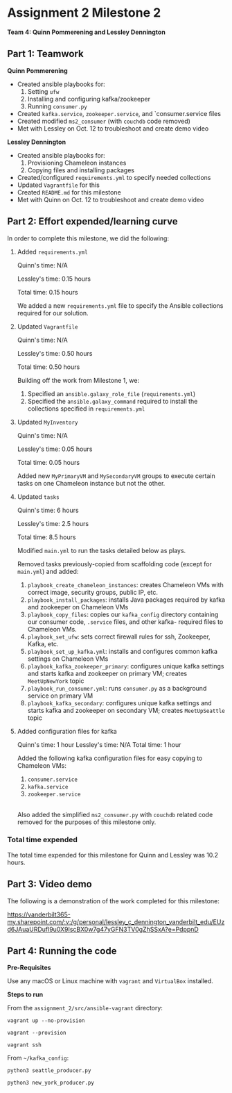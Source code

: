 # Assignment 2 Milestone 2

__Team 4: Quinn Pommerening and Lessley Dennington__

## Part 1: Teamwork

__Quinn Pommerening__
* Created ansible playbooks for:
    1. Setting `ufw`
    2. Installing and configuring kafka/zookeeper
    3. Running `consumer.py`
* Created `kafka.service`, `zookeeper.service`, and `consumer.service
files
* Created modified `ms2_consumer` (with `couchdb` code removed)
* Met with Lessley on Oct. 12 to troubleshoot and create demo video

__Lessley Dennington__
* Created ansible playbooks for:
    1. Provisioning Chameleon instances
    2. Copying files and installing packages
* Created/configured `requirements.yml` to specify needed collections
* Updated `Vagrantfile` for this
* Created `README.md` for this milestone
* Met with Quinn on Oct. 12 to troubleshoot and create demo video

## Part 2: Effort expended/learning curve

In order to complete this milestone, we did the following:

1. Added `requirements.yml`

   Quinn's time: N/A

   Lessley's time: 0.15 hours

   Total time: 0.15 hours

   We added a new `requirements.yml` file to specify the Ansible
   collections required for our solution.

2. Updated `Vagrantfile`

   Quinn's time: N/A

   Lessley's time: 0.50 hours

   Total time: 0.50 hours

   Building off the work from Milestone 1, we:
      1. Specified an `ansible.galaxy_role_file` (`requirements.yml`)
      2. Specified the `ansible.galaxy_command` required to install
      the collections specified in `requirements.yml`

3. Updated `MyInventory`

   Quinn's time: N/A

   Lessley's time: 0.05 hours

   Total time: 0.05 hours

   Added new `MyPrimaryVM` and `MySecondaryVM` groups to execute
   certain tasks on one Chameleon instance but not the other.

5. Updated `tasks`

   Quinn's time: 6 hours

   Lessley's time: 2.5 hours

   Total time: 8.5 hours

   Modified `main.yml` to run the tasks detailed below as plays.

   Removed tasks previously-copied from scaffolding code (except for
   `main.yml`) and added:

   1. `playbook_create_chameleon_instances`: creates Chameleon
   VMs with correct image, security groups, public IP, etc.
   2. `playbook_install_packages`: installs Java packages required
   by kafka and zookeeper on Chameleon VMs
   3. `playbook_copy_files`: copies our `kafka_config` directory
   containing our consumer code, `.service` files, and other kafka-
   required files to Chameleon VMs.
   4. `playbook_set_ufw`: sets correct firewall rules for ssh,
   Zookeeper, Kafka, etc.
   5. `playbook_set_up_kafka.yml`: installs and configures common
   kafka settings on Chameleon VMs
   6. `playbook_kafka_zookeeper_primary`: configures unique kafka
   settings and starts kafka and zookeeper on primary VM; creates
   `MeetUpNewYork` topic
   7. `playbook_run_consumer.yml`: runs `consumer.py` as a background
   service on primary VM
   8. `playbook_kafka_secondary`: configures unique kafka
   settings and starts kafka and zookeeper on secondary VM; creates
   `MeetUpSeattle` topic

6. Added configuration files for kafka

   Quinn's time: 1 hour
   Lessley's time: N/A
   Total time: 1 hour

   Added the following kafka configuration files for easy copying to
   Chameleon VMs:

   1. `consumer.service`
   2. `kafka.service`
   3. `zookeeper.service`
   <br/>

   Also added the simplified `ms2_consumer.py` with `couchdb` related
   code removed for the purposes of this milestone only.

### Total time expended

The total time expended for this milestone for Quinn and Lessley was 10.2 hours.

## Part 3: Video demo

The following is a demonstration of the work completed for this milestone:

https://vanderbilt365-my.sharepoint.com/:v:/g/personal/lessley_c_dennington_vanderbilt_edu/EUzd6JAuaURDufl9u0X9IscBX0w7g47yGFN3TV0gZhSSxA?e=PdppnD

## Part 4: Running the code

__Pre-Requisites__

Use any macOS or Linux machine with `vagrant` and `VirtualBox`
installed.

__Steps to run__

From the `assignment_2/src/ansible-vagrant` directory:

`vagrant up --no-provision`

`vagrant --provision`

`vagrant ssh`

From `~/kafka_config`:

`python3 seattle_producer.py`

`python3 new_york_producer.py`